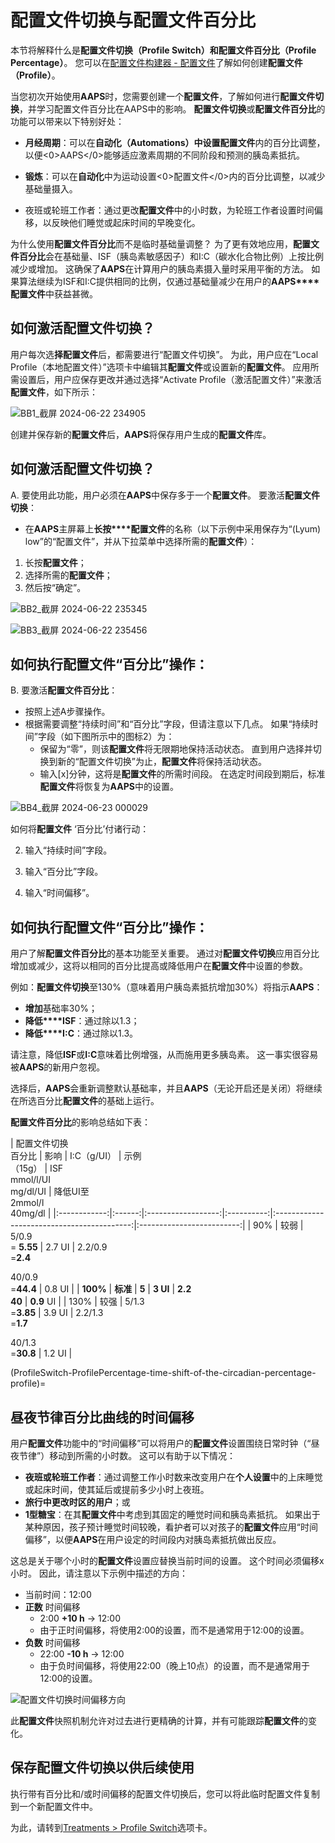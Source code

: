 # 配置文件切换与配置文件百分比

本节将解释什么是**配置文件切换（Profile Switch）**和**配置文件百分比（Profile Percentage）**。 您可以在[配置文件构建器 - 配置文件](#setup-wizard-profile)了解如何创建**配置文件（Profile）**。

当您初次开始使用**AAPS**时，您需要创建一个**配置文件**，了解如何进行**配置文件切换**，并学习配置文件百分比在AAPS中的影响。 **配置文件切换**或**配置文件百分比**的功能可以带来以下特别好处：

- **月经周期**：可以在**自动化（Automations）**中设置**配置文件**内的百分比调整，以便<0>AAPS</0>能够适应激素周期的不同阶段和预测的胰岛素抵抗。

- **锻炼**：可以在**自动化**中为运动设置<0>配置文件</0>内的百分比调整，以减少基础量摄入。

- 夜班或轮班工作者：通过更改**配置文件**中的小时数，为轮班工作者设置时间偏移，以反映他们睡觉或起床时间的早晚变化。

为什么使用**配置文件百分比**而不是临时基础量调整？ 为了更有效地应用，**配置文件百分比**会在基础量、ISF（胰岛素敏感因子）和I:C（碳水化合物比例）上按比例减少或增加。 这确保了**AAPS**在计算用户的胰岛素摄入量时采用平衡的方法。 如果算法继续为ISF和I:C提供相同的比例，仅通过基础量减少在用户的**AAPS****配置文件**中获益甚微。

## 如何激活配置文件切换？

用户每次选**择配置文件**后，都需要进行“配置文件切换”。 为此，用户应在“Local Profile（本地配置文件）”选项卡中编辑其**配置文件**或设置新的**配置文件**。 应用所需设置后，用户应保存更改并通过选择“Activate Profile（激活配置文件）”来激活**配置文件**，如下所示：

![BB1_截屏 2024-06-22 234905](../images/ProfileSwitch1.png)

创建并保存新的**配置文件**后，**AAPS**将保存用户生成的**配置文件**库。

## 如何激活配置文件切换？

A. 要使用此功能，用户必须在**AAPS**中保存多于一个**配置文件**。 要激活**配置文件切换**：

- 在**AAPS**主屏幕上**长按****配置文件**的名称（以下示例中采用保存为“(Lyum) low”的“配置文件”，并从下拉菜单中选择所需的**配置文件**）：

1. 长按**配置文件**；
2. 选择所需的**配置文件**；
3. 然后按“确定”。

![BB2_截屏 2024-06-22 235345](../images/ProfileSwitch2.png)

![BB3_截屏 2024-06-22 235456](../images/ProfileSwitch3.png)

## 如何执行配置文件“百分比”操作：

B. 要激活**配置文件百分比**：

- 按照上述A步骤操作。
- 根据需要调整“持续时间”和“百分比”字段，但请注意以下几点。 如果“持续时间”字段（如下图所示中的图标2）为： 
    - 保留为“零”，则该**配置文件**将无限期地保持活动状态。 直到用户选择并切换到新的“配置文件切换”为止，**配置文件**将保持活动状态。
    - 输入[x]分钟，这将是**配置文件**的所需时间段。 在选定时间段到期后，标准**配置文件**将恢复为**AAPS**中的设置。

![BB4_截屏 2024-06-23 000029](../images/ProfileSwitch4.png)

如何将**配置文件** ‘百分比’付诸行动：

2. 输入“持续时间”字段。

3. 输入“百分比”字段。

4. 输入“时间偏移”。

## 如何执行配置文件“百分比”操作：

用户了解**配置文件百分比**的基本功能至关重要。 通过对**配置文件切换**应用百分比增加或减少，这将以相同的百分比提高或降低用户在**配置文件**中设置的参数。

例如：**配置文件切换**至130%（意味着用户胰岛素抵抗增加30%）将指示**AAPS**：

- **增加**基础率30%； 
- **降低****ISF**：通过除以1.3；
- **降低****I:C**：通过除以1.3。

请注意，降低**ISF**或**I:C**意味着比例增强，从而施用更多胰岛素。 这一事实很容易被**AAPS**的新用户忽视。

选择后，**AAPS**会重新调整默认基础率，并且**AAPS**（无论开启还是关闭）将继续在所选百分比**配置文件**的基础上运行。

**配置文件百分比**的影响总结如下表：

| 配置文件切换  
百分比 |   影响   |     I:C（g/UI）      | 示例  
（15g） |        ISF  
mmol/l/UI   
mg/dl/UI         | 降低UI至  
2mmol/l  
40mg/dl |
|:------------:|:------:|:------------------:|:----------:|:------------------------------------------:|:-------------------------:|
|     90%      |   较弱   | 5/0.9  
= **5.55** |   2.7 UI   | 2.2/0.9  
=**2.4**  
  
40/0.9  
=**44.4** |          0.8 UI           |
|   **100%**   | **标准** |       **5**        |  **3 UI**  |                **2.2  
40**                |        **0.9** UI         |
|     130%     |   较强   | 5/1.3  
=**3.85**  |   3.9 UI   | 2.2/1.3  
=**1.7**  
  
40/1.3  
=**30.8** |          1.2 UI           |

(ProfileSwitch-ProfilePercentage-time-shift-of-the-circadian-percentage-profile)=

## 昼夜节律百分比曲线的时间偏移

用户**配置文件**功能中的“时间偏移”可以将用户的**配置文件**设置围绕日常时钟（“昼夜节律”）移动到所需的小时数。 这可以有助于以下情况：

- **夜班或轮班工作者**：通过调整工作小时数来改变用户在**个人设置**中的上床睡觉或起床时间，使其延后或提前多少小时上夜班。 
- **旅行中更改时区的用户**；或
- **1型糖宝**：在其**配置文件**中考虑到其固定的睡觉时间和胰岛素抵抗。 如果出于某种原因，孩子预计睡觉时间较晚，看护者可以对孩子的**配置文件**应用“时间偏移”，以便**AAPS**在用户设定的时间段内对胰岛素抵抗做出反应。

这总是关于哪个小时的**配置文件**设置应替换当前时间的设置。 这个时间必须偏移x小时。 因此，请注意以下示例中描述的方向：

- 当前时间：12:00
- **正数** 时间偏移 
    - 2:00 **+10 h** -> 12:00
    - 由于正时间偏移，将使用2:00的设置，而不是通常用于12:00的设置。
- **负数** 时间偏移 
    - 22:00 **-10 h** -> 12:00
    - 由于负时间偏移，将使用22:00（晚上10点）的设置，而不是通常用于12:00的设置。

![配置文件切换时间偏移方向](../images/ProfileSwitch_PlusMinus2.png)

此**配置文件**快照机制允许对过去进行更精确的计算，并有可能跟踪**配置文件**的变化。

## 保存配置文件切换以供后续使用

执行带有百分比和/或时间偏移的配置文件切换后，您可以将此临时配置文件复制到一个新配置文件中。

为此，请转到[Treatments > Profile Switch](#your-aaps-profile-clone-profile-switch)选项卡。
